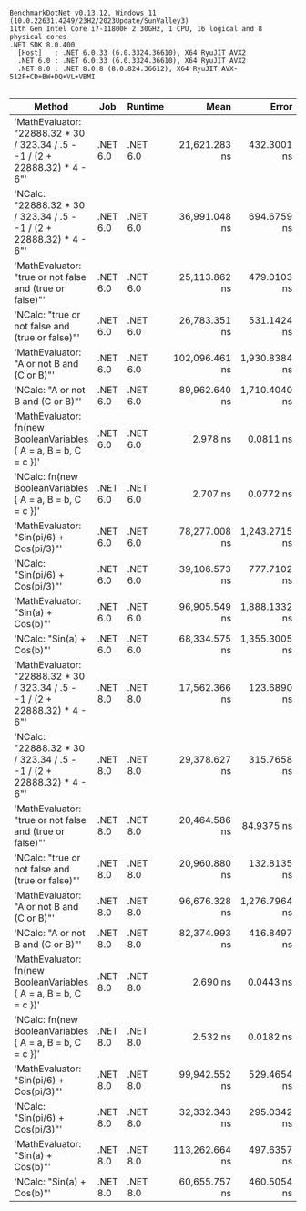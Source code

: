 ```

BenchmarkDotNet v0.13.12, Windows 11 (10.0.22631.4249/23H2/2023Update/SunValley3)
11th Gen Intel Core i7-11800H 2.30GHz, 1 CPU, 16 logical and 8 physical cores
.NET SDK 8.0.400
  [Host]   : .NET 6.0.33 (6.0.3324.36610), X64 RyuJIT AVX2
  .NET 6.0 : .NET 6.0.33 (6.0.3324.36610), X64 RyuJIT AVX2
  .NET 8.0 : .NET 8.0.8 (8.0.824.36612), X64 RyuJIT AVX-512F+CD+BW+DQ+VL+VBMI


```
| Method                                                                       | Job      | Runtime  | Mean           | Error         | StdDev        | Gen0   | Gen1   | Allocated |
|----------------------------------------------------------------------------- |--------- |--------- |---------------:|--------------:|--------------:|-------:|-------:|----------:|
| &#39;MathEvaluator: &quot;22888.32 * 30 / 323.34 / .5 - -1 / (2 + 22888.32) * 4 - 6&quot;&#39; | .NET 6.0 | .NET 6.0 |  21,621.283 ns |   432.3001 ns |   779.5262 ns | 0.4883 | 0.2441 |    6319 B |
| &#39;NCalc: &quot;22888.32 * 30 / 323.34 / .5 - -1 / (2 + 22888.32) * 4 - 6&quot;&#39;         | .NET 6.0 | .NET 6.0 |  36,991.048 ns |   694.6759 ns |   682.2647 ns | 0.6714 | 0.3052 |    8919 B |
| &#39;MathEvaluator: &quot;true or not false and (true or false)&quot;&#39;                     | .NET 6.0 | .NET 6.0 |  25,113.862 ns |   479.0103 ns |   512.5356 ns | 0.5493 | 0.2747 |    7048 B |
| &#39;NCalc: &quot;true or not false and (true or false)&quot;&#39;                             | .NET 6.0 | .NET 6.0 |  26,783.351 ns |   531.1424 ns |   690.6352 ns | 0.4272 | 0.2136 |    5392 B |
| &#39;MathEvaluator: &quot;A or not B and (C or B)&quot;&#39;                                   | .NET 6.0 | .NET 6.0 | 102,096.461 ns | 1,930.8384 ns | 1,806.1074 ns | 0.7324 | 0.3662 |    9288 B |
| &#39;NCalc: &quot;A or not B and (C or B)&quot;&#39;                                           | .NET 6.0 | .NET 6.0 |  89,962.640 ns | 1,710.4040 ns | 1,901.1095 ns | 0.4883 | 0.2441 |    6838 B |
| &#39;MathEvaluator: fn(new BooleanVariables { A = a, B = b, C = c })&#39;            | .NET 6.0 | .NET 6.0 |       2.978 ns |     0.0811 ns |     0.0759 ns | 0.0019 |      - |      24 B |
| &#39;NCalc: fn(new BooleanVariables { A = a, B = b, C = c })&#39;                    | .NET 6.0 | .NET 6.0 |       2.707 ns |     0.0772 ns |     0.0826 ns | 0.0019 |      - |      24 B |
| &#39;MathEvaluator: &quot;Sin(pi/6) + Cos(pi/3)&quot;&#39;                                     | .NET 6.0 | .NET 6.0 |  78,277.008 ns | 1,243.2715 ns | 1,102.1278 ns | 0.3662 | 0.1221 |    6098 B |
| &#39;NCalc: &quot;Sin(pi/6) + Cos(pi/3)&quot;&#39;                                             | .NET 6.0 | .NET 6.0 |  39,106.573 ns |   777.7102 ns |   864.4228 ns | 0.6104 | 0.3052 |    8063 B |
| &#39;MathEvaluator: &quot;Sin(a) + Cos(b)&quot;&#39;                                           | .NET 6.0 | .NET 6.0 |  96,905.549 ns | 1,888.1332 ns | 2,318.7972 ns | 0.4883 | 0.2441 |    7212 B |
| &#39;NCalc: &quot;Sin(a) + Cos(b)&quot;&#39;                                                   | .NET 6.0 | .NET 6.0 |  68,334.575 ns | 1,355.3005 ns | 2,301.4031 ns | 0.6104 | 0.2441 |    8510 B |
| &#39;MathEvaluator: &quot;22888.32 * 30 / 323.34 / .5 - -1 / (2 + 22888.32) * 4 - 6&quot;&#39; | .NET 8.0 | .NET 8.0 |  17,562.366 ns |   123.6890 ns |   115.6987 ns | 0.4883 | 0.4578 |    6319 B |
| &#39;NCalc: &quot;22888.32 * 30 / 323.34 / .5 - -1 / (2 + 22888.32) * 4 - 6&quot;&#39;         | .NET 8.0 | .NET 8.0 |  29,378.627 ns |   315.7658 ns |   295.3675 ns | 0.6104 | 0.4883 |    8231 B |
| &#39;MathEvaluator: &quot;true or not false and (true or false)&quot;&#39;                     | .NET 8.0 | .NET 8.0 |  20,464.586 ns |    84.9375 ns |    70.9266 ns | 0.5493 | 0.4883 |    7096 B |
| &#39;NCalc: &quot;true or not false and (true or false)&quot;&#39;                             | .NET 8.0 | .NET 8.0 |  20,960.880 ns |   132.8135 ns |   124.2338 ns | 0.4272 | 0.3967 |    5440 B |
| &#39;MathEvaluator: &quot;A or not B and (C or B)&quot;&#39;                                   | .NET 8.0 | .NET 8.0 |  96,676.328 ns | 1,276.7964 ns | 1,194.3161 ns | 0.7324 | 0.4883 |    9333 B |
| &#39;NCalc: &quot;A or not B and (C or B)&quot;&#39;                                           | .NET 8.0 | .NET 8.0 |  82,374.993 ns |   416.8497 ns |   389.9215 ns | 0.4883 | 0.2441 |    6886 B |
| &#39;MathEvaluator: fn(new BooleanVariables { A = a, B = b, C = c })&#39;            | .NET 8.0 | .NET 8.0 |       2.690 ns |     0.0443 ns |     0.0415 ns | 0.0019 |      - |      24 B |
| &#39;NCalc: fn(new BooleanVariables { A = a, B = b, C = c })&#39;                    | .NET 8.0 | .NET 8.0 |       2.532 ns |     0.0182 ns |     0.0162 ns | 0.0019 |      - |      24 B |
| &#39;MathEvaluator: &quot;Sin(pi/6) + Cos(pi/3)&quot;&#39;                                     | .NET 8.0 | .NET 8.0 |  99,942.552 ns |   529.4654 ns |   495.2623 ns | 0.2441 |      - |    6092 B |
| &#39;NCalc: &quot;Sin(pi/6) + Cos(pi/3)&quot;&#39;                                             | .NET 8.0 | .NET 8.0 |  32,332.343 ns |   295.0342 ns |   275.9752 ns | 0.6104 | 0.4883 |    7967 B |
| &#39;MathEvaluator: &quot;Sin(a) + Cos(b)&quot;&#39;                                           | .NET 8.0 | .NET 8.0 | 113,262.664 ns |   497.6357 ns |   465.4887 ns | 0.4883 | 0.2441 |    7213 B |
| &#39;NCalc: &quot;Sin(a) + Cos(b)&quot;&#39;                                                   | .NET 8.0 | .NET 8.0 |  60,655.757 ns |   460.5054 ns |   430.7571 ns | 0.6104 | 0.4883 |    8510 B |
